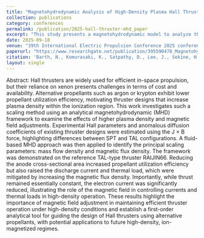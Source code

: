 ```yaml
---
title: "Magnetohydrodynamic Analysis of High-Density Plasma Hall Thruster Operation."
collection: publications
category: conferences
permalink: /publication/2025-hall-thruster-mhd_paper
excerpt: "This study presents a magnetohydrodynamic model to analyze the operation of Hall thrusters under high-density plasma conditions induced by increased mass flow densities, including a analysis of the Hall parameter to reduce Heat loads."
date: 2025-09-18
venue: "39th International Electric Propulsion Conference 2025 conference proceedings of ERPS (https://www.electricrocket.org/index.php?page=iepc-conferences)"
paperurl: "https://www.researchgate.net/publication/395590478_Magnetohydrodynamic_Analysis_of_High-Density_Plasma_Hall_Thruster_Operation"
citation: 'Barth, N., Komurasaki, K., Satpathy, D., Lee, J., Sekine, H., & Koizumi, H. Magnetohydrodynamic Analysis of High-Density Plasma Hall Thruster Operation. In 39th International Electric Propulsion Conference, Imperial College London, London, United Kingdom. 2025, September.'
layout: single
---
```


Abstract:
Hall thrusters are widely used for efficient in-space propulsion, but their reliance on xenon presents challenges in terms of cost and availability. Alternative propellants such as argon or krypton exhibit lower propellant utilization efficiency, motivating thruster designs that increase plasma density within the ionization region. This work investigates such a scaling method using an analytical magnetohydrodynamic (MHD) framework to examine the effects of higher plasma density and magnetic field adjustments. Experimental Hall parameters and anomalous diffusion coefficients of existing thruster designs were estimated using the J × B force, highlighting differences between SPT and TAL configurations. A fluid-based MHD approach was then applied to identify the principal scaling parameters: mass flow density and magnetic flux density. The framework was demonstrated on the reference TAL-type thruster RAIJIN66. Reducing the anode cross-sectional area increased propellant utilization efficiency but also raised the discharge current and thermal load, which were mitigated by increasing the magnetic flux density. Importantly, while thrust remained essentially constant, the electron current was significantly reduced, illustrating the role of the magnetic field in controlling currents and thermal loads in high-density operation. These results highlight the importance of magnetic field adjustment in maintaining efficient thruster operation under high-density conditions and establish a first-order analytical tool for guiding the design of Hall thrusters using alternative propellants, with potential applications to future high-density, ion-magnetized regimes.

